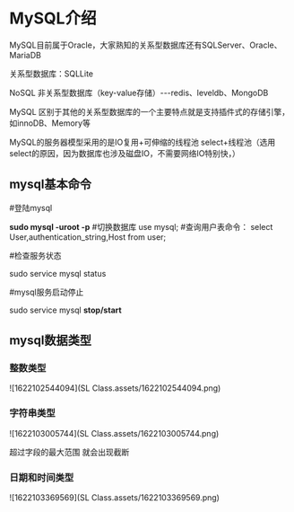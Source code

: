 # MySQL介绍

MySQL目前属于Oracle，大家熟知的关系型数据库还有SQLServer、Oracle、MariaDB

关系型数据库：SQLLite  

NoSQL 非关系型数据库（key-value存储）---redis、leveldb、MongoDB

MySQL 区别于其他的关系型数据库的一个主要特点就是支持插件式的存储引擎，如innoDB、Memory等

MySQL的服务器模型采用的是IO复用+可伸缩的线程池  select+线程池（选用select的原因，因为数据库也涉及磁盘IO，不需要网络IO特别快，）

## mysql基本命令

#登陆mysql

**sudo mysql -uroot -p**
#切换数据库
use mysql;
#查询用户表命令：
select User,authentication_string,Host from user;

#检查服务状态

sudo service mysql status

#mysql服务启动停止

sudo service mysql  **stop/start**

## mysql数据类型

### 整数类型

![1622102544094](SL Class.assets/1622102544094.png)

### 字符串类型

![1622103005744](SL Class.assets/1622103005744.png)

超过字段的最大范围   就会出现截断



### 日期和时间类型

![1622103369569](SL Class.assets/1622103369569.png)

